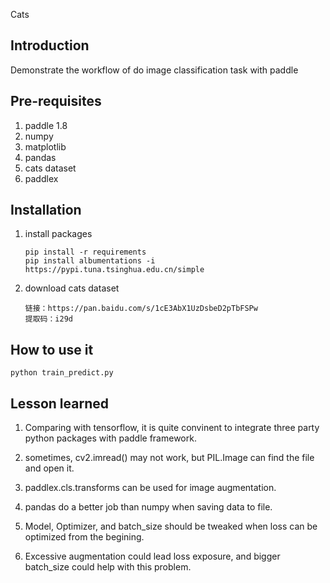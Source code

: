 Cats 

## Introduction
Demonstrate the workflow of do image classification task with paddle

## Pre-requisites
1. paddle 1.8
2. numpy
3. matplotlib
4. pandas
5. cats dataset
6. paddlex

## Installation
1. install packages
   ```
   pip install -r requirements
   pip install albumentations -i https://pypi.tuna.tsinghua.edu.cn/simple
   ```

2. download cats dataset
   ```
   链接：https://pan.baidu.com/s/1cE3AbX1UzDsbeD2pTbFSPw 
   提取码：i29d 
   ```

## How to use it

```
python train_predict.py
```

## Lesson learned

1. Comparing with tensorflow, it is quite convinent to integrate three party python packages with paddle framework.

2. sometimes, cv2.imread() may not work, but PIL.Image can find the file and open it.

3. paddlex.cls.transforms can be used for image augmentation.

4. pandas do a better job than numpy when saving data to file.

5. Model, Optimizer, and batch_size should be tweaked when loss can be optimized from the begining.
6. Excessive augmentation could lead loss exposure, and bigger batch_size could help with this problem.